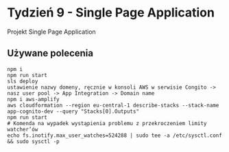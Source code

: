 # Tydzień 9 - Single Page Application

Projekt Single Page Application

## Używane polecenia
```
npm i
npm run start
sls deploy
ustawienie nazwy domeny, ręcznie w konsoli AWS w serwisie Congito -> nasz user pool -> App Integration -> Domain name
npm i aws-amplify
aws cloudformation --region eu-central-1 describe-stacks --stack-name app-cognito-dev --query "Stacks[0].Outputs"
npm run start
# Komenda na wypadek wystąpienia problemu z przekroczeniem limity watcher’ów
echo fs.inotify.max_user_watches=524288 | sudo tee -a /etc/sysctl.conf && sudo sysctl -p
```